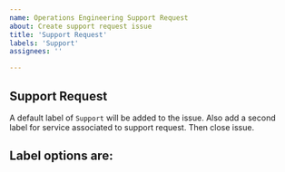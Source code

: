 ```yaml
---
name: Operations Engineering Support Request
about: Create support request issue
title: 'Support Request'
labels: 'Support'
assignees: ''

---
```


## Support Request

A default label of `Support` will be added to the issue. Also add a second label for service associated to support request.  Then close issue.

Label options are:
- 
